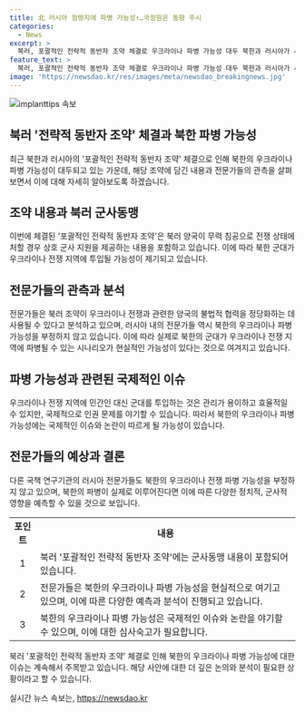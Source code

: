 ```yaml
---
title: 北 러시아 점령지에 파병 가능성↑…국정원은 동향 주시
categories:
  - News
excerpt: >
  북러, 포괄적인 전략적 동반자 조약 체결로 우크라이나 파병 가능성 대두 북한과 러시아가 새 조약으로 군사동맹 관계를 복원하며 정보당국이 북한의 우크라이나 파병 가능성을 주시하고 있습니다. 국가정보원은 러북 협력 동향을 주시하며 북한의 우크라이나 파병 가능성을 염두에 두고 있습니다. 북러 조인식 사진에는 북러 중 한 나라가 다른 나라의 유엔헌장 제51조와 국내법에 따라 군사 지원을 제공하는 내용이 담겨있습니다. 이에 따라 북한 군대가 우크라이나 전쟁 지역에 투입될 가능성이 크게 높아졌으며 전문가들은 이를 정당화할 것이라고 분석했습니다.
feature_text: >
  북러, 포괄적인 전략적 동반자 조약 체결로 우크라이나 파병 가능성 대두 북한과 러시아가 새 조약으로 군사동맹 관계를 복원하며 정보당국이 북한의 우크라이나 파병 가능성을 주시하고 있습니다. 국가정보원은 러북 협력 동향을 주시하며 북한의 우크라이나 파병 가능성을 염두에 두고 있습니다. 북러 조인식 사진에는 북러 중 한 나라가 다른 나라의 유엔헌장 제51조와 국내법에 따라 군사 지원을 제공하는 내용이 담겨있습니다. 이에 따라 북한 군대가 우크라이나 전쟁 지역에 투입될 가능성이 크게 높아졌으며 전문가들은 이를 정당화할 것이라고 분석했습니다.
image: 'https://newsdao.kr/res/images/meta/newsdao_breakingnews.jpg'
---
```


<p><img src="https://newsdao.kr/res/images/meta/newsdao_breakingnews.jpg" alt="implanttips 속보" /></p>

<h2 data-ke-size="size26">북러 '전략적 동반자 조약' 체결과 북한 파병 가능성</h2>

<p data-ke-size="size16">최근 북한과 러시아의 '포괄적인 전략적 동반자 조약' 체결으로 인해 북한의 우크라이나 파병 가능성이 대두되고 있는 가운데, 해당 조약에 담긴 내용과 전문가들의 관측을 살펴보면서 이에 대해 자세히 알아보도록 하겠습니다.</p>

<h2 data-ke-size="size25">조약 내용과 북러 군사동맹</h2>

<p data-ke-size="size16">이번에 체결된 '포괄적인 전략적 동반자 조약'은 북러 양국이 무력 침공으로 전쟁 상태에 처할 경우 상호 군사 지원을 제공하는 내용을 포함하고 있습니다. 이에 따라 북한 군대가 우크라이나 전쟁 지역에 투입될 가능성이 제기되고 있습니다.</p>

<h2 data-ke-size="size25">전문가들의 관측과 분석</h2>

<p data-ke-size="size16">전문가들은 북러 조약이 우크라이나 전쟁과 관련한 양국의 불법적 협력을 정당화하는 데 사용될 수 있다고 분석하고 있으며, 러시아 내의 전문가들 역시 북한의 우크라이나 파병 가능성을 부정하지 않고 있습니다. 이에 따라 실제로 북한의 군대가 우크라이나 전쟁 지역에 파병될 수 있는 시나리오가 현실적인 가능성이 있다는 것으로 여겨지고 있습니다.</p>

<h2 data-ke-size="size25">파병 가능성과 관련된 국제적인 이슈</h2>

<p data-ke-size="size16">우크라이나 전쟁 지역에 민간인 대신 군대를 투입하는 것은 관리가 용이하고 효율적일 수 있지만, 국제적으로 인권 문제를 야기할 수 있습니다. 따라서 북한의 우크라이나 파병 가능성에는 국제적인 이슈와 논란이 따르게 될 가능성이 있습니다.</p>

<h2 data-ke-size="size25">전문가들의 예상과 결론</h2>

<p data-ke-size="size16">다른 국책 연구기관의 러시아 전문가들도 북한의 우크라이나 전쟁 파병 가능성을 부정하지 않고 있으며, 북한의 파병이 실제로 이루어진다면 이에 따른 다양한 정치적, 군사적 영향을 예측할 수 있을 것으로 보입니다.</p>

<table>
    <tbody>
        <tr>
            <td style="text-align: center; height: 17px;"><b>포인트</b></td>
            <td style="text-align: center; height: 17px;"><b>내용</b></td>
        </tr>
        <tr>
            <td style="text-align: center;">1</td>
            <td>북러 '포괄적인 전략적 동반자 조약'에는 군사동맹 내용이 포함되어 있습니다.</td>
        </tr>
        <tr>
            <td style="text-align: center;">2</td>
            <td>전문가들은 북한의 우크라이나 파병 가능성을 현실적으로 여기고 있으며, 이에 따른 다양한 예측과 분석이 진행되고 있습니다.</td>
        </tr>
        <tr>
            <td style="text-align: center;">3</td>
            <td>북한의 우크라이나 파병 가능성은 국제적인 이슈와 논란을 야기할 수 있으며, 이에 대한 심사숙고가 필요합니다.</td>
        </tr>
    </tbody>
</table>

<p data-ke-size="size16">북러 '포괄적인 전략적 동반자 조약' 체결로 인해 북한의 우크라이나 파병 가능성에 대한 이슈는 계속해서 주목받고 있습니다. 해당 사안에 대한 더 깊은 논의와 분석이 필요한 상황이라고 할 수 있습니다.</p>
실시간 뉴스 속보는, <a href="https://newsdao.kr" rel="dofollow">https://newsdao.kr</a>


